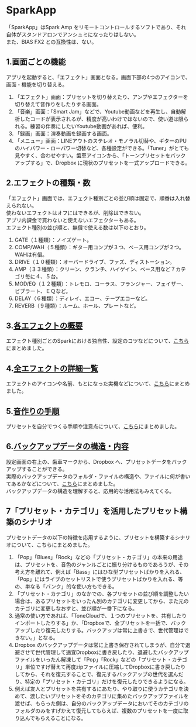 # SparkApp
「SparkApp」はSpark Amp をリモートコントロールするソフトであり、それ自体がスタンドアロンでアンシュミになったりはしない。  
また、BIAS FX2 との互換性は、ない。

## 1.画面ごとの機能
アプリを起動すると、「エフェクト」画面となる。画面下部の4つのアイコンで、画面・機能を切り替える。
1. 「エフェクト」画面：プリセットを切り替えたり、アンプやエフェクターを切り替えて音作りをしたりする画面。  
2. 「音楽」画面：「Smart Jam」などで、Youtube動画などを再生し、自動解析したコードが表示されるが、精度が高いわけではないので、使い道は限られる。練習の伴奏にしたいYoutube動画があれば、便利。  
3. 「録画」画面：演奏動画を録画する画面。  
4. 「メニュー」画面：LINEアウトのステレオ・モノラル切替や、ギターのPUのハイパワー・ローパワー切替など、各種設定ができる。「Tuner」がとても見やすく、合わせやすい。歯車アイコンから、「トーンプリセットをバックアップする」で、Dropbox に現状のプリセットを一式アップロードできる。  
  
## 2.エフェクトの種類・数
「エフェクト」画面では、エフェクト種別ごとの並び順は固定で、順番は入れ替えられない。  
使わないエフェクトはオフにはできるが、削除はできない。  
アプリ内課金で買わないと使えないエフェクターもある。  
エフェクト種別の並び順と、無償で使える数は以下のとおり。  
  
1. GATE（１種類）：ノイズゲート。
2. COMP/WAH（５種類）：ギター用コンプが３つ、ベース用コンプが２つ。WAHは有償。
3. DRIVE（１０種類）：オーバードライブ、ファズ、ディストーション。
4. AMP（３３種類）：クリーン、クランチ、ハイゲイン、ベース用など７カテゴリ毎に４、５台。
5. MOD/EQ（１２種類）：トレモロ、コーラス、フランジャー、フェイザー、ビブラート、ＥＱなど。
6. DELAY（６種類）：ディレイ、エコー、テープエコーなど。
7. REVERB（９種類）：ルーム、ホール、プレートなど。
  
## 3.[各エフェクトの概要](./EfectsMemo.md)
エフェクト種別ごとのSparkにおける独自性、設定のコツなどについて、[こちら](./EfectsMemo.md)にまとめました。
  
## 4.[全エフェクトの詳細一覧](./EfectsList.md)
エフェクトのアイコンや名前、もとになった実機などについて、[こちら](./EfectsList.md)にまとめました。  
  
## 5.[音作りの手順](./HowToMakePreset.md)
プリセットを自分でつくる手順や注意点について、[こちら](./HowToMakePreset.md)にまとめました。
  
## 6.[バックアップデータの構造・内容](./BackupData.md)
設定画面の右上の、歯車マークから、Dropbox へ、プリセットデータをバックアップすることができる。  
実際のバックアップデータのフォルダ・ファイルの構造や、ファイルに何が書いてあるかなどについて、[こちら](./BackupData.md)にまとめました。  
バックアップデータの構造を理解すると、応用的な活用法もみえてくる。  
  
## 7「プリセット・カテゴリ」を活用したプリセット構築のシナリオ
プリセットデータの以下の特徴を応用するように、プリセットを構築するシナリオについて、こちらにまとめました。
1. 「Pop」「Blues」「Rock」などの「プリセット・カテゴリ」の本来の用途は、プリセットを、音色のジャンルごとに振り分けるものであろうが、その考え方を離れて、例えば「Bass」にはひな型プリセットばかりを入れる、「Pop」にはライブのセットリストで使うプリセットばかりを入れる、等の、単なる「バンク」的な使い方もできる。
2. 「プリセット・カテゴリ」のなかでの、各プリセットの並び順を調整したい場合は、あるプリセットをいったん別のカテゴリに変更してから、また元のカテゴリに変更しなおすと、並び順が一番下になる。
3. 通常の使い方であれば、「ToneCloudで、１つのプリセットを、共有したりインポートしたりする」か、「Dropboxで、全プリセットを一括で、バックアップしたり復元したりする。バックアップは常に上書きで、世代管理はできない。」となる。
4. Dropbox のバックアップデータは常に上書き保存されてしまうが、自分で退避させて世代管理して適宜Dropboxに書き戻したり、退避したバックアップファイルをいったん解凍して「Pop」「Rock」などの「プリセット・カテゴリ」単位ですげ替えて再度zipファイルに圧縮してDropboxに書き戻したりしてから、それを復元することで、復元するバックアップの世代を選んだり、特定の「プリセット・カテゴリ」だけを復元したりできるようになる。
5. 例えば友人とプリセットを共有するにあたり、やり取りに使うカテゴリを決めて、渡したいプリセットをそのカテゴリに集めたバックアップファイルを渡せば、もらった側は、自分のバックアップデータにおいてそのカテゴリのフォルダのみをすげかえて復元してもらえば、複数のプリセットを一度に取り込んでもらえることになる。

